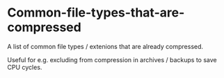 # Common-file-types-that-are-compressed

A list of common file types / extenions that are already compressed. 

Useful for e.g. excluding from compression in archives / backups to save CPU cycles.
